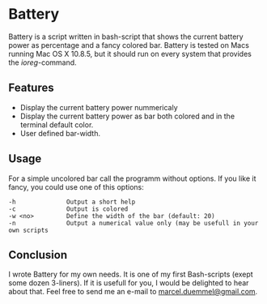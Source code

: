 # Battery

Battery is a script written in bash-script that shows the current battery power
as percentage and a fancy colored bar.
Battery is tested on Macs running Mac OS X 10.8.5, but it should run on every
system that provides the *ioreg*-command.

## Features

* Display the current battery power nummericaly
* Display the current battery power as bar both colored and in the terminal
  default color.
* User defined bar-width.

## Usage

For a simple uncolored bar call the programm without options.
If you like it fancy, you could use one of this options:

	-h              Output a short help
	-c              Output is colored
	-w <no>	        Define the width of the bar (default: 20)
	-n              Output a numerical value only (may be usefull in your own scripts

## Conclusion

I wrote Battery for my own needs. It is one of my first Bash-scripts (exept
some dozen 3-liners). If it is usefull for you, I would be delighted to hear
about that. Feel free to send me an e-mail to
 [marcel.duemmel@gmail.com](marcel.duemmel@gmail.com).
